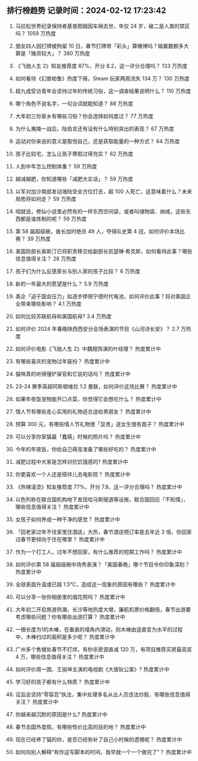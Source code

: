 
## 排行榜趋势 记录时间：2024-02-12 17:23:42
  
  1. 马拉松世界纪录保持者基普图姆因车祸去世，年仅 24 岁，破二是人类的禁区吗？ 1059 万热度
    
  2. 朋友四人因打牌被拘留 10 日，春节打牌带「彩头」算赌博吗？输赢数额多大算是「赌资较大」？ 380 万热度
    
  3. 《飞驰人生 2》知友推荐度 87%，开分 8.2，这一评分合理吗？ 133 万热度
    
  4. 如何看待《幻兽帕鲁》热度下降，Steam 玩家两周流失 134 万？ 130 万热度
    
  5. 超九成受访青年会坚持过年的传统习俗，这一调查结果说明什么？ 110 万热度
    
  6. 哪个角色不说名字，一句台词就能知道？ 88 万热度
    
  7. 大年初三你家乡有哪些习俗？你会选择如何度过？ 77 万热度
    
  8. 为什么夷陵一战后，陆伯言还有没有什么特别突出的表现？ 67 万热度
    
  9. 运动对你来说的意义是取悦自己，还是获取能量的一种方式？ 64 万热度
    
  10. 孩子比较宅，怎么让孩子寒假过得充实？ 62 万热度
    
  11. 人到中年怎么控制体重？ 59 万热度
    
  12. 越减越肥，你知道哪些「减肥大实话」？ 59 万热度
    
  13. 以军对加沙南部发动海陆空全方位打击，超 100 人死亡，这意味着什么？未来局势将如何走？ 59 万热度
    
  14. 咱就说，修仙小说里必然有的一样东西空间袋，或者叫储物袋、纳戒，这些东西都是谁炼制的呢？ 59 万热度
    
  15. 第 58 届超级碗，酋长加时绝杀 49 人，夺得队史第 4 冠，如何评价本场比赛？ 39 万热度
    
  16. 美国防部长奥斯汀已将职责移交给副部长凯瑟琳·希克斯，如何看待此事？哪些信息值得关注？ 28 万热度
    
  17. 孩子们为什么反感家长与别人家的孩子比较？ 6 万热度
    
  18. 新的一年最大的愿望是什么？ 5.9 万热度
    
  19. 美企「迫于国会压力」拟逐步停用宁德时代电池，如何评价此事？将对美国企业带来哪些影响？ 4.1 万热度
    
  20. 如何比较苏联航母和美国航母? 3.4 万热度
    
  21. 如何评价 2024 年春晚陕西西安分会场表演的节目《山河诗长安》？ 2.7 万热度
    
  22. 如何评价电影《飞驰人生 2》中魏翔饰演的叶经理？ 热度累计中
    
  23. 有哪些喜庆的宠物过年装扮？ 热度累计中
    
  24. 猫咪真的听得懂铲屎官和它说的话吗？ 热度累计中
    
  25. 23-24 赛季英超阿斯顿维拉 1:2 曼联，如何评价这场比赛？ 热度累计中
    
  26. 如果年夜饭宠物能开口点菜，你觉得它会想吃什么？ 热度累计中
    
  27. 情人节有哪些走心实用的礼物适合送给男朋友？ 热度累计中
    
  28. 预算 300 元，有哪些情人节礼物很「显贵」送女生很有面子？ 热度累计中
    
  29. 可以分享你家猫最「蠢萌」时候的照片吗？ 热度累计中
    
  30. 今年的年夜饭，你给自己萌宠准备了哪些好吃的？ 热度累计中
    
  31. 减肥过程中大家是怎样对抗饥饿感的? 热度累计中
    
  32. 你更喜欢一个人还是搭伴儿去电影院？ 热度累计中
    
  33. 《热辣滚烫》知友推荐度 77%，开分 7.8，这一评分合理吗？ 热度累计中
    
  34. 以色列称在联合国机构地下发现哈马斯隧道等设施，联合国回应「不知情」，哪些信息值得关注？ 热度累计中
    
  35. 女孩子如何养成一种干净的感觉？ 热度累计中
    
  36. 「回老家过年不住家里住酒店」大热，春节酒店预订率是去年近 3 倍，你回家过春节更倾向于住在哪里？ 热度累计中
    
  37. 作为一个打工人，过年不想回家，有什么推荐的短期工作吗？ 热度累计中
    
  38. 如何评价第 58 届超级碗中场秀表演？「美国春晚」哪个节目令你印象深刻？ 热度累计中
    
  39. 全球表面升温或已超 1.5℃，造成这一现象的原因有哪些？ 热度累计中
    
  40. 可以分享一张你相册里的烟花照吗？ 热度累计中
    
  41. 大年初二开启旅游热潮，长沙等地热度大增，廉航机票价格翻倍，春节出游要考虑哪些问题？你有哪些出游打算？ 热度累计中
    
  42. 一根长度为1的木棒，在垂直的墙角内滑动，则木棒由竖直变为水平的过程中，木棒扫过的面积是多少呢？ 热度累计中
    
  43. 广州多个售楼处春节不打烊，有秒杀房源直减 120 万，有项目推荐买房最高奖 4 万，哪些信息值得关注？ 热度累计中
    
  44. 如何评价周一围、王丽坤主演的电视剧《大唐狄公案》? 热度累计中
    
  45. 学习好的孩子都有什么特质？ 热度累计中
    
  46. 证监会坚持“零容忍”执法，集中处理多名从业人员违法炒股，有哪些信息值得关注？ 热度累计中
    
  47. 你越来越沉默的原因是什么? 热度累计中
    
  48. 春节去国外度假，有哪些性价比高的目的地？ 热度累计中
    
  49. 现在已经养了猫的你，是否已经弥补了自己小时候的遗憾呢？ 热度累计中
    
  50. 如何向别人解释“有你这写脚本的时间，我早就一个一个做完了”？ 热度累计中
    